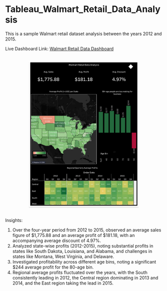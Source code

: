# Tableau_Walmart_Retail_Data_Analysis

This is a sample Walmart retail dataset analysis between the years 2012 and 2015.

Live Dashboard Link:
<a href="https://public.tableau.com/app/profile/sumeet.parmar/viz/WalmartRetailDataAnalysis_17042695599130/Dashboard1?publish=yes" target="_blank"/>Walmart Retail Data Dashboard<a/>


<br/>
<div style="text-align: center;">
    <img src="https://github.com/Sumeettt27/Tableau_Walmart_Retail_Data_Analysis/blob/main/Walmart%20Retail%20Data%20Dashboard.png" alt="walmart retail data dashboard" style="max-width:70%;box-shadow:0 2.8px 2.2px rgba(0, 0, 0, 0.12)" />
</div>
<br/>

Insights:
1. Over the four-year period from 2012 to 2015, observed an average sales figure of $1,775.88 and an average profit of $181.18, with an accompanying average discount of 4.97%.
2. Analyzed state-wise profits (2012-2015), noting substantial profits in states like South Dakota, Louisiana, and Alabama, and challenges in states like Montana, West Virginia, and Delaware.
3. Investigated profitability across different age bins, noting a significant $244 average profit for the 80-age bin.
4. Regional average profits fluctuated over the years, with the South consistently leading in 2012, the Central region dominating in 2013 and 2014, and the East region taking the lead in 2015.
